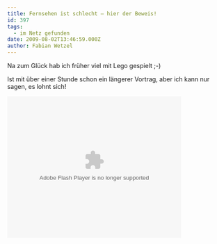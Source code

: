 ```yaml
---
title: Fernsehen ist schlecht – hier der Beweis!
id: 397
tags:
  - im Netz gefunden
date: 2009-08-02T13:46:59.000Z
author: Fabian Wetzel
---
```


Na zum Glück hab ich früher viel mit Lego gespielt ;-)

Ist mit über einer Stunde schon ein längerer Vortrag, aber ich kann nur sagen, es lohnt sich!

   <div style="padding-bottom: 0px; margin: 0px; padding-left: 0px; padding-right: 0px; display: inline; float: none; padding-top: 0px" id="scid:5737277B-5D6D-4f48-ABFC-DD9C333F4C5D:ea921a54-8a01-4ca0-8816-636beb4fd8a9" class="wlWriterEditableSmartContent"><div><embed id="VideoPlayback" src="http://video.google.de/googleplayer.swf?docid=5026271485979559338&amp;hl=de&amp;fs=true" style="width:400px;height:326px" allowFullScreen="true" allowScriptAccess="always" type="application/x-shockwave-flash"> </embed></div></div>
